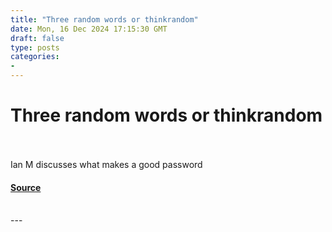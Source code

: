 ```yaml
---
title: "Three random words or thinkrandom"
date: Mon, 16 Dec 2024 17:15:30 GMT
draft: false
type: posts
categories: 
- 
---
```

# Three random words or thinkrandom

<br/>

<br/>
Ian M discusses what makes a good password

#### [Source](https://www.ncsc.gov.uk/blog-post/three-random-words-or-thinkrandom-0)

<br/>
---
